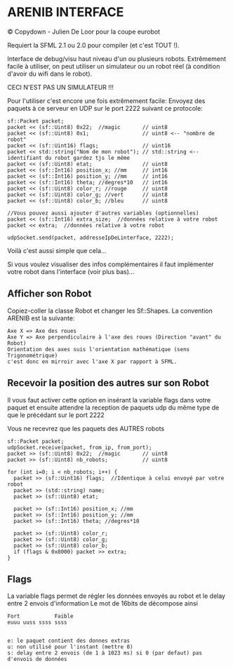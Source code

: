 ARENIB INTERFACE
================
© Copydown - Julien De Loor pour la coupe eurobot

Requiert la SFML 2.1 ou 2.0 pour compiler (et c'est TOUT !).

Interface de debug/visu haut niveau d'un ou plusieurs robots.
Extrêmement facile à utiliser, on peut utiliser un simulateur 
ou un robot réel (à condition d'avoir du wifi dans le robot).

CECI N'EST PAS UN SIMULATEUR !!!

Pour l'utiliser c'est encore une fois extrêmement facile:
Envoyez des paquets à ce serveur en UDP sur le port 2222 
suivant ce protocole:

	sf::Packet packet;
	packet << (sf::Uint8) 0x22;  //magic       // uint8
	packet << (sf::Uint8) 0x1;                 // uint8 <-- "nombre de robot"
	packet << (sf::Uint16) flags;              // uint16 
	packet << std::string("Nom de mon robot"); // std::string <-- identifiant du robot gardez tjs le même
	packet << (sf::Uint8) etat;                // uint8 
	packet << (sf::Int16) position_x; //mm     // int16 
	packet << (sf::Int16) position_y; //mm     // int16 
	packet << (sf::Int16) theta; //degres*10   // int16 
	packet << (sf::Uint8) color_r; //rouge     // uint8 
	packet << (sf::Uint8) color_g; //vert      // uint8 
	packet << (sf::Uint8) color_b; //bleu      // uint8 
	
	//Vous pouvez aussi ajouter d'autres variables (optionnelles) 
	packet << (sf::Int16) extra_size;  //données relative à votre robot
	packet << extra;  //données relative à votre robot
	
	udpSocket.send(packet, addresseIpDeLinterface, 2222);
	
  
	
Voilà c'est aussi simple que cela...

Si vous voulez visualiser des infos complémentaires il faut 
implémenter votre robot dans l'interface (voir plus bas)...


Afficher son Robot
------------------

Copiez-coller la classe Robot et changer les Sf::Shapes.
La convention ARENIB est la suivante:

	Axe X => Axe des roues
	Axe Y => Axe perpendiculaire à l'axe des roues (Direction "avant" du Robot)
	Orientation des axes suis l'orientation mathématique (sens Trigonométrique)
	c'est donc en mirroir avec l'axe X par rapport à SFML.


Recevoir la position des autres sur son Robot
---------------------------------------------

Il vous faut activer cette option en insérant la variable 
flags dans votre paquet et ensuite attendre la reception de 
paquets udp du même type de que le précédant sur le port 2222

Vous ne recevrez que les paquets des AUTRES robots

	sf::Packet packet;
	udpSocket.receive(packet, from_ip, from_port);
	packet >> (sf::Uint8) 0x22;  //magic       // uint8
	packet >> (sf::Uint8) nb_robots;           // uint8
	
	for (int i=0; i < nb_robots; i++) {
	  packet >> (sf::Uint16) flags;  //Identique à celui envoyé par votre robot
	  packet >> (std::string) name;                     
	  packet >> (sf::Uint8) etat;
	 
	  packet >> (sf::Int16) position_x; //mm 
	  packet >> (sf::Int16) position_y; //mm 
	  packet >> (sf::Int16) theta; //degres*10 
	 
	  packet >> (sf::Uint8) color_r;
	  packet >> (sf::Uint8) color_g; 
	  packet >> (sf::Uint8) color_b; 
	  if (flags & 0x8000) packet >> extra;
	}
	
	
Flags
-----
La variable flags permet de régler les données envoyés au 
robot et le delay entre 2 envois d'information
Le mot de 16bits de décompose ainsi


	Fort           Faible
	euuu uuss ssss ssss
	

	e: le paquet contient des donnes extras
	u: non utilisé pour l'instant (mettre 0)
	s: delay entre 2 envois (de 1 à 1023 ms) si 0 (par defaut) pas d'envois de données






	
